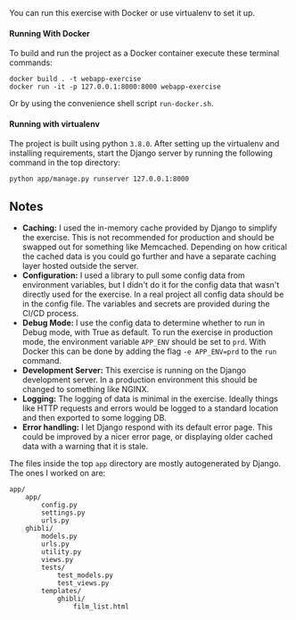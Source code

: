 You can run this exercise with Docker or use virtualenv to set it up.

#### Running With Docker

To build and run the project as a Docker container execute these terminal commands:

```
docker build . -t webapp-exercise
docker run -it -p 127.0.0.1:8000:8000 webapp-exercise 
```

Or by using the convenience shell script `run-docker.sh`.

#### Running with virtualenv

The project is built using python `3.8.0`. After setting up the virtualenv and installing requirements, start the Django server by running the following command in the top directory:

```
python app/manage.py runserver 127.0.0.1:8000
```

## Notes

* **Caching:** I used the in-memory cache provided by Django to simplify the exercise. This is not recommended for production and should be swapped out for something like Memcached. Depending on how critical the cached data is you could go further and have a separate caching layer hosted outside the server.
* **Configuration:** I used a library to pull some config data from environment variables, but I didn't do it for the config data that wasn't directly used for the exercise. In a real project all config data should be in the config file. The variables and secrets are provided during the CI/CD process.
* **Debug Mode:** I use the config data to determine whether to run in Debug mode, with True as default. To run the exercise in production mode, the environment variable `APP_ENV` should be set to `prd`. With Docker this can be done by adding the flag `-e APP_ENV=prd` to the `run` command.
* **Development Server:** This exercise is running on the Django development server. In a production environment this should be changed to something like NGINX.
* **Logging:** The logging of data is minimal in the exercise. Ideally things like HTTP requests and errors would be logged to a standard location and then exported to some logging DB.
* **Error handling:** I let Django respond with its default error page. This could be improved by a nicer error page, or displaying older cached data with a warning that it is stale.

The files inside the top `app` directory are mostly autogenerated by Django. The ones I worked on are:

```
app/
    app/
        config.py
        settings.py
        urls.py
    ghibli/
        models.py
        urls.py
        utility.py
        views.py
        tests/
            test_models.py
            test_views.py
        templates/
            ghibli/
                film_list.html    
```
